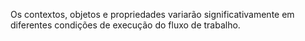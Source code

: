 Os contextos, objetos e propriedades variarão significativamente em diferentes condições de execução do fluxo de trabalho.
